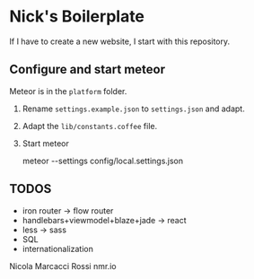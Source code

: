# Nick's Boilerplate

If I have to create a new website, I start with this repository.

## Configure and start meteor

Meteor is in the `platform` folder.

1. Rename `settings.example.json` to `settings.json` and adapt.

2. Adapt the `lib/constants.coffee` file.

3. Start meteor

    meteor --settings config/local.settings.json

## TODOS

* iron router -> flow router
* handlebars+viewmodel+blaze+jade -> react
* less -> sass
* SQL
* internationalization

Nicola Marcacci Rossi
nmr.io
